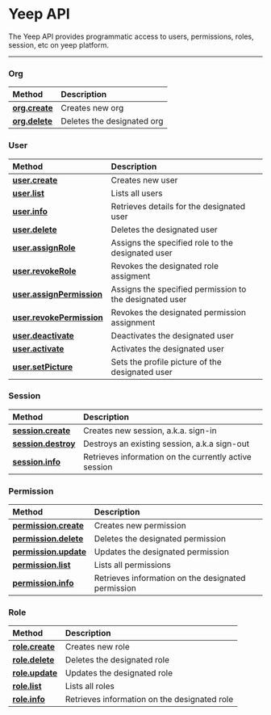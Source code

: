 # Yeep API

The Yeep API provides programmatic access to users, permissions, roles, session, etc on yeep platform.

***

### Org

| Method | Description |
| :----- | :---------- |
| **[org.create](methods/org.create.md)** | Creates new org |
| **[org.delete](methods/org.delete.md)** | Deletes the designated org |

### User

| Method | Description |
| :----- | :---------- |
| **[user.create](methods/user.create.md)** | Creates new user |
| **[user.list](methods/user.list.md)** | Lists all users |
| **[user.info](methods/user.info.md)** | Retrieves details for the designated user |
| **[user.delete](methods/user.delete.md)** | Deletes the designated user |
| **[user.assignRole](methods/user.assignRole.md)** | Assigns the specified role to the designated user |
| **[user.revokeRole](methods/user.revokeRole.md)** | Revokes the designated role assigment |
| **[user.assignPermission](methods/user.assignPermission.md)** | Assigns the specified permission to the designated user |
| **[user.revokePermission](methods/user.revokePermission.md)** | Revokes the designated permission assignment |
| **[user.deactivate](methods/user.deactivate.md)** | Deactivates the designated user |
| **[user.activate](methods/user.activate.md)** | Activates the designated user |
| **[user.setPicture](methods/user.setPicture.md)** | Sets the profile picture of the designated user |

### Session

| Method | Description |
| :----- | :---------- |
| **[session.create](methods/session.create.md)** | Creates new session, a.k.a. sign-in |
| **[session.destroy](methods/session.destroy.md)** | Destroys an existing session, a.k.a sign-out |
| **[session.info](methods/session.info.md)** | Retrieves information on the currently active session |

### Permission

| Method | Description |
| :----- | :---------- |
| **[permission.create](methods/permission.create.md)** | Creates new permission |
| **[permission.delete](methods/permission.delete.md)** | Deletes the designated permission |
| **[permission.update](methods/permission.update.md)** | Updates the designated permission |
| **[permission.list](methods/permission.list.md)** | Lists all permissions |
| **[permission.info](methods/permission.info.md)** | Retrieves information on the designated permission |

### Role

| Method | Description |
| :----- | :---------- |
| **[role.create](methods/role.create.md)** | Creates new role |
| **[role.delete](methods/role.delete.md)** | Deletes the designated role |
| **[role.update](methods/role.update.md)** | Updates the designated role |
| **[role.list](methods/role.list.md)** | Lists all roles |
| **[role.info](methods/role.info.md)** | Retrieves information on the designated role |
